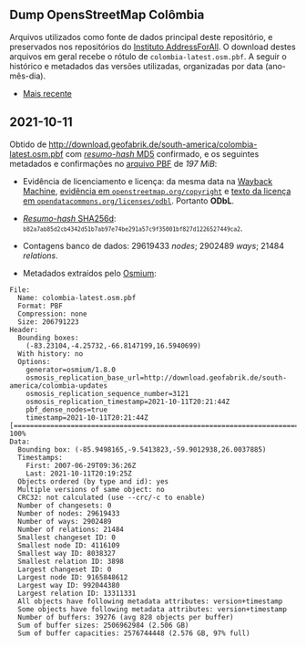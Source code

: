 ## Dump OpensStreetMap Colômbia
Arquivos utilizados como fonte de dados principal deste repositório, e preservados nos repositórios do [Instituto AddressForAll](https://github.com/AddressForAll/preserv-CO). 
O download destes arquivos em geral  recebe o rótulo de `colombia-latest.osm.pbf`. 
A seguir o histórico e metadados das versões utilizadas, organizadas por data (ano-mês-dia).

* [Mais recente](#2021-10-11)

## 2021-10-11
Obtido de http://download.geofabrik.de/south-america/colombia-latest.osm.pbf com [_resumo-hash_ MD5](https://en.wikipedia.org/wiki/MD5) confirmado, e os seguintes metadados e confirmações no [arquivo PBF](https://wiki.openstreetmap.org/wiki/PBF_Format) de *197 MiB*:

* Evidência de licenciamento e licença: da mesma data na [Wayback Machine](https://web.archive.org), [evidência em `openstreetmap.org/copyright`](http://web.archive.org/web/20211012105347/https://www.openstreetmap.org/copyright) e [texto da licença em `opendatacommons.org/licenses/odbl`](http://web.archive.org/web/20211012122558/https://opendatacommons.org/licenses/odbl/). Portanto **ODbL**.

* [_Resumo-hash_ SHA256d](https://en.bitcoin.it/wiki/Protocol_documentation#Hashes): <small> `b82a7ab85d2cb4342d51b7ab97e74be291a57c9f35001bf827d1226527449ca2`</small>.

* Contagens banco de dados: 29619433 _nodes_; 2902489 _ways_; 21484 _relations_.

* Metadados extraídos pelo [Osmium](https://osmcode.org/osmium-tool/manual.html):

```
File:
  Name: colombia-latest.osm.pbf
  Format: PBF
  Compression: none
  Size: 206791223
Header:
  Bounding boxes:
    (-83.23104,-4.25732,-66.8147199,16.5940699)
  With history: no
  Options:
    generator=osmium/1.8.0
    osmosis_replication_base_url=http://download.geofabrik.de/south-america/colombia-updates
    osmosis_replication_sequence_number=3121
    osmosis_replication_timestamp=2021-10-11T20:21:44Z
    pbf_dense_nodes=true
    timestamp=2021-10-11T20:21:44Z
[======================================================================] 100% 
Data:
  Bounding box: (-85.9498165,-9.5413823,-59.9012938,26.0037885)
  Timestamps:
    First: 2007-06-29T09:36:26Z
    Last: 2021-10-11T20:19:25Z
  Objects ordered (by type and id): yes
  Multiple versions of same object: no
  CRC32: not calculated (use --crc/-c to enable)
  Number of changesets: 0
  Number of nodes: 29619433
  Number of ways: 2902489
  Number of relations: 21484
  Smallest changeset ID: 0
  Smallest node ID: 4116109
  Smallest way ID: 8038327
  Smallest relation ID: 3898
  Largest changeset ID: 0
  Largest node ID: 9165848612
  Largest way ID: 992044380
  Largest relation ID: 13311331
  All objects have following metadata attributes: version+timestamp
  Some objects have following metadata attributes: version+timestamp
  Number of buffers: 39276 (avg 828 objects per buffer)
  Sum of buffer sizes: 2506962984 (2.506 GB)
  Sum of buffer capacities: 2576744448 (2.576 GB, 97% full)
```
